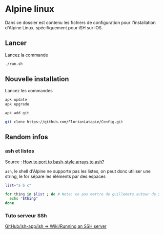 # Alpine linux

Dans ce dossier est contenu les fichiers de configuration pour l'installation d'Alpine Linux, spécifiquement pour iSH
sur iOS.

## Lancer

Lancez la commande

```sh
./run.sh 
```

## Nouvelle installation

Lancez les commandes

```sh
apk update
apk upgrade

apk add git

git clone https://github.com/FlorianLatapie/Config.git
```

## Random infos

### ash et listes

Source : [How to port to bash-style arrays to ash?](https://unix.stackexchange.com/questions/384614/how-to-port-to-bash-style-arrays-to-ash)

`ash`, le shell d'Alpine ne supporte pas les listes, on peut donc utiliser une string, le for sépare les éléments par des espaces

```sh
list="a b c"

for thing in $list ; do # Note: ne pas mettre de guillemets autour de $services ici.
  echo "$thing"
done
```

### Tuto serveur SSh

[GitHub/ish-app/ish -> Wiki/Running an SSH server](https://github.com/ish-app/ish/wiki/Running-an-SSH-server)
